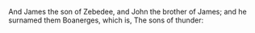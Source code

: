 And James the son of Zebedee, and John the brother of James; and he surnamed them Boanerges, which is, The sons of thunder:
